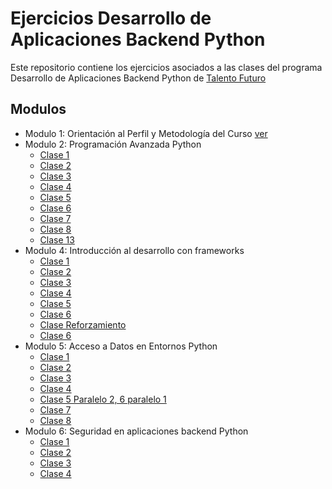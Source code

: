 # Ejercicios Desarrollo de Aplicaciones Backend Python

Este repositorio contiene los ejercicios asociados a las clases del programa Desarrollo de Aplicaciones Backend Python de [Talento Futuro](https://talentofuturo.com)

## Modulos

* Modulo 1: Orientación al Perfil y Metodología del Curso [ver](/modulo-1-clase-1/README.md)
* Modulo 2: Programación Avanzada Python
  * [Clase 1](/modulo-2-clase-1/README.md)
  * [Clase 2](/modulo-2-clase-2/README.md)
  * [Clase 3](/modulo-2-clase-3/README.md)
  * [Clase 4](/modulo-2-clase-4/README.md)
  * [Clase 5](/modulo-2-clase-5/README.md)
  * [Clase 6](/modulo-2-clase-6/README.md)
  * [Clase 7](/modulo-2-clase-7/README.md)
  * [Clase 8](/modulo-2-clase-8/README.md)
  * [Clase 13](/modulo-4-clase-1/README.md)
* Modulo 4: Introducción al desarrollo con frameworks
  * [Clase 1](/modulo-4-clase-1/README.md)
  * [Clase 2](/modulo-4-clase-2/README.md)
  * [Clase 3](/modulo-4-clase-3/README.md)
  * [Clase 4](/modulo-4-clase-4/README.md)
  * [Clase 5](/modulo-4-clase-5/README.md)
  * [Clase 6](/modulo-4-clase-6/README.md)
  * [Clase Reforzamiento](/modulo-4-clase-reforzamiento/README.md)
  * [Clase 6](/modulo-4-clase-7/README.md)
* Modulo 5: Acceso a Datos en Entornos Python
  * [Clase 1](/modulo-5-clase-1/)
  * [Clase 2](/modulo-5-clase-2/README.md)
  * [Clase 3](/modulo-5-clase-3/README.md)
  * [Clase 4](/modulo-5-clase-4/README.md)
  * [Clase 5 Paralelo 2, 6 paralelo 1](/modulo-5-clase-6/README.md)
  * [Clase 7](/modulo-5-clase-7/README.md)
  * [Clase 8](/modulo-5-clase-8/README.md)
* Modulo 6: Seguridad en aplicaciones backend Python
  * [Clase 1](/modulo-6-clase-1/README.md)
  * [Clase 2](/modulo-6-clase-2/README.md)
  * [Clase 3](/modulo-6-clase-3/README.md)
  * [Clase 4](/modulo-6-clase-4/README.md)
